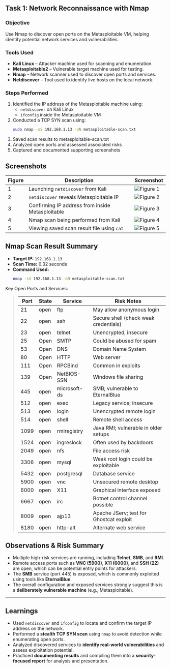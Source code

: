 ##  Task 1: Network Reconnaissance with Nmap

###  Objective  
Use Nmap to discover open ports on the Metasploitable VM, helping identify potential network services and vulnerabilities.

### Tools Used
- **Kali Linux** – Attacker machine used for scanning and enumeration.
- **Metasploitable2** – Vulnerable target machine used for testing.
- **Nmap** – Network scanner used to discover open ports and services.
- **Netdiscover** – Tool used to identify live hosts on the local network.


###  Steps Performed

1. Identified the IP address of the Metasploitable machine using:
   - `netdiscover` on Kali Linux
   - `ifconfig` inside the Metasploitable VM
2. Conducted a TCP SYN scan using:
   ```bash
   sudo nmap -sS 192.168.1.13 -oN metasploitable-scan.txt
3. Saved scan results to metasploitable-scan.txt
4. Analyzed open ports and assessed associated risks
5. Captured and documented supporting screenshots
## Screenshots

| Figure | Description                                           | Screenshot |
|--------|-------------------------------------------------------|------------|
| 1      | Launching `netdiscover` from Kali                     | ![Figure 1](screenshots/netdiscover-start.png) |
| 2      | `netdiscover` reveals Metasploitable IP               | ![Figure 2](screenshots/netdiscover-output.png)     |
| 3      | Confirming IP address from inside Metasploitable      | ![Figure 3](screenshots/ifconfig.png) |
| 4      | Nmap scan being performed from Kali                   | ![Figure 4](screenshots/nmap-scan.png)          |
| 5      | Viewing saved scan result file using `cat`            | ![Figure 5](screenshots/scan-output.png)    |


## Nmap Scan Result Summary

- **Target IP:** `192.168.1.13`  
- **Scan Time:** 0.32 seconds  
- **Command Used:**
  ```bash
  nmap -sS 192.168.1.13 -oN metasploitable-scan.txt
Key Open Ports and Services:
> | Port  | State | Service     | Risk Notes                            |
> |-------|-------|-------------|----------------------------------------|
> | 21    | open  | ftp         | May allow anonymous login              |
> | 22    | open  | ssh         | Secure shell (check weak credentials)  |
> | 23    | open  | telnet      | Unencrypted, insecure                  |
> | 25   | Open   | SMTP          | Could be abused for spam       |
> | 53   | Open   | DNS           | Domain Name System             |
> | 80   | Open   | HTTP          | Web server                     |
> | 111  | Open   | RPCBind       | Common in exploits             |
> | 139  | Open   | NetBIOS-SSN   | Windows file sharing           |
> | 445   | open  | microsoft-ds  | SMB; vulnerable to EternalBlue                  |
> | 512   | open  | exec          | Legacy service; insecure                        |
> | 513   | open  | login         | Unencrypted remote login                        |
> | 514   | open  | shell         | Remote shell access                             |
> | 1099  | open  | rmiregistry   | Java RMI; vulnerable in older setups            |
> | 1524  | open  | ingreslock    | Often used by backdoors                         |
> | 2049  | open  | nfs           | File access risk                                |
> | 3306  | open  | mysql         | Weak root login could be exploitable            |
> | 5432  | open  | postgresql    | Database service                                |
> | 5900  | open  | vnc           | Unsecured remote desktop                        |
> | 6000  | open  | X11           | Graphical interface exposed                     |
> | 6667  | open  | irc           | Botnet control channel possible                 |
> | 8009  | open  | ajp13         | Apache JServ; test for Ghostcat exploit         |
> | 8180  | open  | http-alt      | Alternate web service                           |




##  Observations & Risk Summary

- Multiple high-risk services are running, including **Telnet**, **SMB**, and **RMI**.
- Remote access ports such as **VNC (5900)**, **X11 (6000)**, and **SSH (22)** are open, which can be potential entry points for attackers.
- The **SMB** service (port 445) is exposed, which is commonly exploited using tools like **EternalBlue**.
- The overall configuration and exposed services strongly suggest this is a **deliberately vulnerable machine** (e.g., Metasploitable).

---

##  Learnings

- Used `netdiscover` and `ifconfig` to locate and confirm the target IP address on the network.
- Performed a **stealth TCP SYN scan** using `nmap` to avoid detection while enumerating open ports.
- Analyzed discovered services to **identify real-world vulnerabilities** and assess exploitation potential.
- Practiced **documenting results** and compiling them into a **security-focused report** for analysis and presentation.


